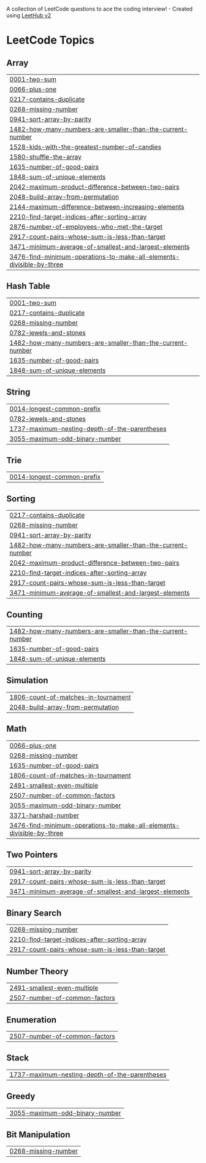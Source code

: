 A collection of LeetCode questions to ace the coding interview! - Created using [LeetHub v2](https://github.com/arunbhardwaj/LeetHub-2.0)
<!---LeetCode Topics Start-->
# LeetCode Topics
## Array
|  |
| ------- |
| [0001-two-sum](https://github.com/Sharanya-Murlidharan/Leetcode-solutions/tree/master/0001-two-sum) |
| [0066-plus-one](https://github.com/Sharanya-Murlidharan/Leetcode-solutions/tree/master/0066-plus-one) |
| [0217-contains-duplicate](https://github.com/Sharanya-Murlidharan/Leetcode-solutions/tree/master/0217-contains-duplicate) |
| [0268-missing-number](https://github.com/Sharanya-Murlidharan/Leetcode-solutions/tree/master/0268-missing-number) |
| [0941-sort-array-by-parity](https://github.com/Sharanya-Murlidharan/Leetcode-solutions/tree/master/0941-sort-array-by-parity) |
| [1482-how-many-numbers-are-smaller-than-the-current-number](https://github.com/Sharanya-Murlidharan/Leetcode-solutions/tree/master/1482-how-many-numbers-are-smaller-than-the-current-number) |
| [1528-kids-with-the-greatest-number-of-candies](https://github.com/Sharanya-Murlidharan/Leetcode-solutions/tree/master/1528-kids-with-the-greatest-number-of-candies) |
| [1580-shuffle-the-array](https://github.com/Sharanya-Murlidharan/Leetcode-solutions/tree/master/1580-shuffle-the-array) |
| [1635-number-of-good-pairs](https://github.com/Sharanya-Murlidharan/Leetcode-solutions/tree/master/1635-number-of-good-pairs) |
| [1848-sum-of-unique-elements](https://github.com/Sharanya-Murlidharan/Leetcode-solutions/tree/master/1848-sum-of-unique-elements) |
| [2042-maximum-product-difference-between-two-pairs](https://github.com/Sharanya-Murlidharan/Leetcode-solutions/tree/master/2042-maximum-product-difference-between-two-pairs) |
| [2048-build-array-from-permutation](https://github.com/Sharanya-Murlidharan/Leetcode-solutions/tree/master/2048-build-array-from-permutation) |
| [2144-maximum-difference-between-increasing-elements](https://github.com/Sharanya-Murlidharan/Leetcode-solutions/tree/master/2144-maximum-difference-between-increasing-elements) |
| [2210-find-target-indices-after-sorting-array](https://github.com/Sharanya-Murlidharan/Leetcode-solutions/tree/master/2210-find-target-indices-after-sorting-array) |
| [2876-number-of-employees-who-met-the-target](https://github.com/Sharanya-Murlidharan/Leetcode-solutions/tree/master/2876-number-of-employees-who-met-the-target) |
| [2917-count-pairs-whose-sum-is-less-than-target](https://github.com/Sharanya-Murlidharan/Leetcode-solutions/tree/master/2917-count-pairs-whose-sum-is-less-than-target) |
| [3471-minimum-average-of-smallest-and-largest-elements](https://github.com/Sharanya-Murlidharan/Leetcode-solutions/tree/master/3471-minimum-average-of-smallest-and-largest-elements) |
| [3476-find-minimum-operations-to-make-all-elements-divisible-by-three](https://github.com/Sharanya-Murlidharan/Leetcode-solutions/tree/master/3476-find-minimum-operations-to-make-all-elements-divisible-by-three) |
## Hash Table
|  |
| ------- |
| [0001-two-sum](https://github.com/Sharanya-Murlidharan/Leetcode-solutions/tree/master/0001-two-sum) |
| [0217-contains-duplicate](https://github.com/Sharanya-Murlidharan/Leetcode-solutions/tree/master/0217-contains-duplicate) |
| [0268-missing-number](https://github.com/Sharanya-Murlidharan/Leetcode-solutions/tree/master/0268-missing-number) |
| [0782-jewels-and-stones](https://github.com/Sharanya-Murlidharan/Leetcode-solutions/tree/master/0782-jewels-and-stones) |
| [1482-how-many-numbers-are-smaller-than-the-current-number](https://github.com/Sharanya-Murlidharan/Leetcode-solutions/tree/master/1482-how-many-numbers-are-smaller-than-the-current-number) |
| [1635-number-of-good-pairs](https://github.com/Sharanya-Murlidharan/Leetcode-solutions/tree/master/1635-number-of-good-pairs) |
| [1848-sum-of-unique-elements](https://github.com/Sharanya-Murlidharan/Leetcode-solutions/tree/master/1848-sum-of-unique-elements) |
## String
|  |
| ------- |
| [0014-longest-common-prefix](https://github.com/Sharanya-Murlidharan/Leetcode-solutions/tree/master/0014-longest-common-prefix) |
| [0782-jewels-and-stones](https://github.com/Sharanya-Murlidharan/Leetcode-solutions/tree/master/0782-jewels-and-stones) |
| [1737-maximum-nesting-depth-of-the-parentheses](https://github.com/Sharanya-Murlidharan/Leetcode-solutions/tree/master/1737-maximum-nesting-depth-of-the-parentheses) |
| [3055-maximum-odd-binary-number](https://github.com/Sharanya-Murlidharan/Leetcode-solutions/tree/master/3055-maximum-odd-binary-number) |
## Trie
|  |
| ------- |
| [0014-longest-common-prefix](https://github.com/Sharanya-Murlidharan/Leetcode-solutions/tree/master/0014-longest-common-prefix) |
## Sorting
|  |
| ------- |
| [0217-contains-duplicate](https://github.com/Sharanya-Murlidharan/Leetcode-solutions/tree/master/0217-contains-duplicate) |
| [0268-missing-number](https://github.com/Sharanya-Murlidharan/Leetcode-solutions/tree/master/0268-missing-number) |
| [0941-sort-array-by-parity](https://github.com/Sharanya-Murlidharan/Leetcode-solutions/tree/master/0941-sort-array-by-parity) |
| [1482-how-many-numbers-are-smaller-than-the-current-number](https://github.com/Sharanya-Murlidharan/Leetcode-solutions/tree/master/1482-how-many-numbers-are-smaller-than-the-current-number) |
| [2042-maximum-product-difference-between-two-pairs](https://github.com/Sharanya-Murlidharan/Leetcode-solutions/tree/master/2042-maximum-product-difference-between-two-pairs) |
| [2210-find-target-indices-after-sorting-array](https://github.com/Sharanya-Murlidharan/Leetcode-solutions/tree/master/2210-find-target-indices-after-sorting-array) |
| [2917-count-pairs-whose-sum-is-less-than-target](https://github.com/Sharanya-Murlidharan/Leetcode-solutions/tree/master/2917-count-pairs-whose-sum-is-less-than-target) |
| [3471-minimum-average-of-smallest-and-largest-elements](https://github.com/Sharanya-Murlidharan/Leetcode-solutions/tree/master/3471-minimum-average-of-smallest-and-largest-elements) |
## Counting
|  |
| ------- |
| [1482-how-many-numbers-are-smaller-than-the-current-number](https://github.com/Sharanya-Murlidharan/Leetcode-solutions/tree/master/1482-how-many-numbers-are-smaller-than-the-current-number) |
| [1635-number-of-good-pairs](https://github.com/Sharanya-Murlidharan/Leetcode-solutions/tree/master/1635-number-of-good-pairs) |
| [1848-sum-of-unique-elements](https://github.com/Sharanya-Murlidharan/Leetcode-solutions/tree/master/1848-sum-of-unique-elements) |
## Simulation
|  |
| ------- |
| [1806-count-of-matches-in-tournament](https://github.com/Sharanya-Murlidharan/Leetcode-solutions/tree/master/1806-count-of-matches-in-tournament) |
| [2048-build-array-from-permutation](https://github.com/Sharanya-Murlidharan/Leetcode-solutions/tree/master/2048-build-array-from-permutation) |
## Math
|  |
| ------- |
| [0066-plus-one](https://github.com/Sharanya-Murlidharan/Leetcode-solutions/tree/master/0066-plus-one) |
| [0268-missing-number](https://github.com/Sharanya-Murlidharan/Leetcode-solutions/tree/master/0268-missing-number) |
| [1635-number-of-good-pairs](https://github.com/Sharanya-Murlidharan/Leetcode-solutions/tree/master/1635-number-of-good-pairs) |
| [1806-count-of-matches-in-tournament](https://github.com/Sharanya-Murlidharan/Leetcode-solutions/tree/master/1806-count-of-matches-in-tournament) |
| [2491-smallest-even-multiple](https://github.com/Sharanya-Murlidharan/Leetcode-solutions/tree/master/2491-smallest-even-multiple) |
| [2507-number-of-common-factors](https://github.com/Sharanya-Murlidharan/Leetcode-solutions/tree/master/2507-number-of-common-factors) |
| [3055-maximum-odd-binary-number](https://github.com/Sharanya-Murlidharan/Leetcode-solutions/tree/master/3055-maximum-odd-binary-number) |
| [3371-harshad-number](https://github.com/Sharanya-Murlidharan/Leetcode-solutions/tree/master/3371-harshad-number) |
| [3476-find-minimum-operations-to-make-all-elements-divisible-by-three](https://github.com/Sharanya-Murlidharan/Leetcode-solutions/tree/master/3476-find-minimum-operations-to-make-all-elements-divisible-by-three) |
## Two Pointers
|  |
| ------- |
| [0941-sort-array-by-parity](https://github.com/Sharanya-Murlidharan/Leetcode-solutions/tree/master/0941-sort-array-by-parity) |
| [2917-count-pairs-whose-sum-is-less-than-target](https://github.com/Sharanya-Murlidharan/Leetcode-solutions/tree/master/2917-count-pairs-whose-sum-is-less-than-target) |
| [3471-minimum-average-of-smallest-and-largest-elements](https://github.com/Sharanya-Murlidharan/Leetcode-solutions/tree/master/3471-minimum-average-of-smallest-and-largest-elements) |
## Binary Search
|  |
| ------- |
| [0268-missing-number](https://github.com/Sharanya-Murlidharan/Leetcode-solutions/tree/master/0268-missing-number) |
| [2210-find-target-indices-after-sorting-array](https://github.com/Sharanya-Murlidharan/Leetcode-solutions/tree/master/2210-find-target-indices-after-sorting-array) |
| [2917-count-pairs-whose-sum-is-less-than-target](https://github.com/Sharanya-Murlidharan/Leetcode-solutions/tree/master/2917-count-pairs-whose-sum-is-less-than-target) |
## Number Theory
|  |
| ------- |
| [2491-smallest-even-multiple](https://github.com/Sharanya-Murlidharan/Leetcode-solutions/tree/master/2491-smallest-even-multiple) |
| [2507-number-of-common-factors](https://github.com/Sharanya-Murlidharan/Leetcode-solutions/tree/master/2507-number-of-common-factors) |
## Enumeration
|  |
| ------- |
| [2507-number-of-common-factors](https://github.com/Sharanya-Murlidharan/Leetcode-solutions/tree/master/2507-number-of-common-factors) |
## Stack
|  |
| ------- |
| [1737-maximum-nesting-depth-of-the-parentheses](https://github.com/Sharanya-Murlidharan/Leetcode-solutions/tree/master/1737-maximum-nesting-depth-of-the-parentheses) |
## Greedy
|  |
| ------- |
| [3055-maximum-odd-binary-number](https://github.com/Sharanya-Murlidharan/Leetcode-solutions/tree/master/3055-maximum-odd-binary-number) |
## Bit Manipulation
|  |
| ------- |
| [0268-missing-number](https://github.com/Sharanya-Murlidharan/Leetcode-solutions/tree/master/0268-missing-number) |
<!---LeetCode Topics End-->